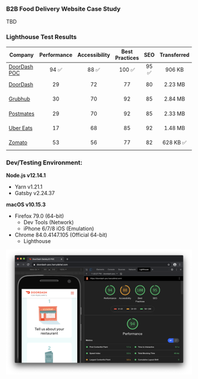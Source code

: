 ### B2B Food Delivery Website Case Study
TBD

### Lighthouse Test Results

| Company                                             |      Performance      |     Accessibility     |     Best Practices     |          SEO          |        Transferred        |          Load Event         |
|-----------------------------------------------------|:---------------------:|:---------------------:|:----------------------:|:---------------------:|:-------------------------:|:---------------------------:|
| [DoorDash POC](https://doordash-poc.harrydehal.com) | 94 :white_check_mark: | 88 :white_check_mark: | 100 :white_check_mark: | 95 :white_check_mark: |           906 KB          | 0.454 ms :white_check_mark: |
| [DoorDash](https://get.doordash.com)                |           29          |           72          |           77           |           80          |          2.23 MB          |           4.354 s           |
| [Grubhub](https://get.grubhub.com)                  |           30          |           70          |           92           |           85          |          2.84 MB          |           2.742 s           |
| [Postmates](https://postmates.com/partner)          |           29          |           70          |           92           |           85          |          2.33 MB          |           1.446 s           |
| [Uber Eats](https://www.ubereats.com/restaurant)    |           17          |           68          |           85           |           92          |          1.48 MB          |           1.580 s           |
| [Zomato](https://www.zomato.com/business)           |           53          |           56          |           77           |           82          | 628 KB :white_check_mark: |           1.191 s           |

### Dev/Testing Environment:
**Node.js v12.14.1**
- Yarn v1.21.1
- Gatsby v2.24.37

**macOS v10.15.3**
- Firefox 79.0 (64-bit)
  - Dev Tools (Network)
  - iPhone 6/7/8 iOS (Emulation)
- Chrome 84.0.4147.105 (Official 64-bit)
  - Lighthouse

[<img src="https://raw.githubusercontent.com/hdehal/doordash-poc/master/static/app_screenshot.png?token=AFBGXH6DYV4TK4YBXEXQTY27GI6J4">](https://doordash-poc.harrydehal.com/)
